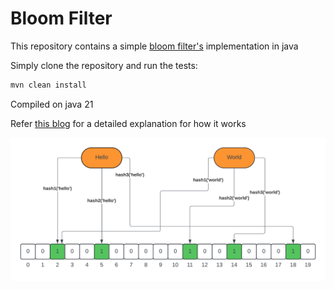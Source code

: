 # Bloom Filter

This repository contains a simple [bloom filter's](https://medium.com/@satviknema/what-the-heck-is-a-bloom-filter-anyway-ee392818f2b2) implementation in java

Simply clone the repository and run the tests:
```bash
mvn clean install
```
Compiled on java 21

Refer [this blog](https://medium.com/@satviknema/implementing-a-bloom-filter-in-java-from-scratch-878976f3e530) for a detailed explanation for how it works

![bloom_filter.png](bloom_filter.png)
